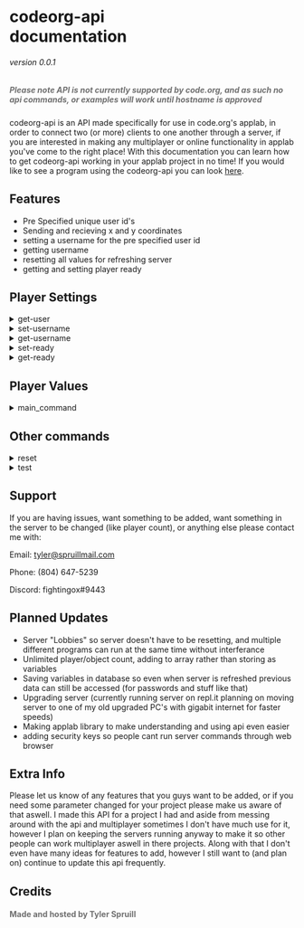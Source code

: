 codeorg-apiㅤㅤㅤㅤㅤㅤㅤㅤㅤㅤㅤㅤdocumentation
==============================================
###### version 0.0.1
<h5 style="color:#707070;">Please note API is not currently supported by code.org, and as such no api commands, or examples will work until hostname is approved</h5>

codeorg-api is an API made specifically for use in code.org's applab, in order to connect two (or more) clients to one another through a server, 
if you are interested in making any multiplayer or online functionality in applab you've come to the right place! With this documentation you can learn how to get codeorg-api working in your applab project in no time! If you would like to see a program using the codeorg-api you can look [here](https://studio.code.org/projects/applab/yBNFOu6mZku55fLM-Knyw7RjCfnahbN7UVAXi2vt398).

Features
--------

- Pre Specified unique user id's
- Sending and recieving x and y coordinates
- setting a username for the pre specified user id
- getting username
- resetting all values for refreshing server
- getting and setting player ready

Player Settings
---------------
<details><summary>get-user</summary>
  
  <h1>get-user</h1>
  
  <h3>takes 0 params, returns 1 JSON</h3>
  
The first thing you need to do is get your user_id, you can do this using get-user which will return either P1, P2, or higher depending on the server size, which
is pre-set in the server's code, in order to get the server-size changed temporarily for your project contact support. If there are no users available get-user
will then return FULL.

<br>
<br>
URL:
<br>
  <code style="bgcolor=#525252">https://codeorg-api.com/server/get-user</code>
<br>
<br>
Example:
<br>
<code>
  startWebRequest("https://codeorg-api.com/server/get-user", function(content) {
    user = content;
    console.log("completed " + content);
  });
  </code>
</details>

<details><summary>set-username</summary>
  
  <h1>set-username</h1>
  
  <h3>takes 2 params, returns 1 JSON</h3>
  
set-username is the command used to set the username of a specific user id. It uses the user given from get-user, and it also takes another input which is what
the username would be set to, in most cases it would just be whatever the user input in the username/displayname text input but of course usecase can vary
and some people may set-username in their code with no input from the user, depending on what they need. As long as there are no errors calling set-username
will output "set username"

<br>
<br>
URL:
<br>
  <code>https://codeorg-api.com/server/set-username{PLAYER}[USERNAME]</code>
<br>
in the url player would be the user assigned from get-user, for example P1. USERNAME would be the username that is being set, for example what a user would
input in the display-name box.
<br>
<br>
Example:
<br>
<code>
  startWebRequest("https://codeorg-api.com/server/set-username{"+user+"}["+getText("username_input")+"]", function(content) {
    console.log("completed " + content);
  });
  </code>
 <br>
in this example username_input would be the text input of wherever your client is setting their username.
</details>

<details><summary>get-username</summary>
  
  <h1>get-username</h1>
  
  <h3>takes 1 params, returns 1 JSON</h3>
  
get-username is the command used for getting the username of a user ID, currently the server is only set up for two players and when get-username is run
the user from get-user is given as input, and then get-username returns the opposite users username. For example if you were given P1 and you called get-username
you would get P2's username, and if you were given P2 and called get-username you would be given P1's username. If your program requires multiple users
then contact support and we may be able to temporarily change the server properties to fit your needs.

<br>
<br>
URL:
<br>
  <code>https://codeorg-api.com/server/set-username{"+user+"}"</code>
<br>
in the URL user would be the user assigned from get-user
<br>
<br>
Example:
<br>
<code>
  startWebRequest("https://codeorg-api.com/server/set-username{"+user+"}", function(content) {
    other_username = content
  });
 </code>
 <br>
in this example other_username is the variable that you set the output of set-username to that way you can do whatever you need with the other player's username
</details>

<details><summary>set-ready</summary>
  
<h1>set-ready</h1>
  
<h3>takes 1 params, returns 1 JSON</h3>
  
  
The command that sets the property ready to true for specified user id, it takes one input which is the user from get-user, if there are no errors when it is called
  it returns "set to ready"

<br>
<br>
URL:
<br>
  <code>https://codeorg-api.com/server/set-ready{"+user+"}"</code>
<br>
in the URL user would be the user assigned from get-user

<br>
<br>
Example:
<br>
<code>
  startWebRequest("https://codeorg-api.com/server/set-ready{"+user+"}", function(content) {
    console.log("completed " + content);
  });
</code>
</details>

<details><summary>get-ready</summary>
  
  <h1>get-ready</h1>
  
  <h3>takes 1 params, returns 1 JSON</h3>

  
get-ready is the command used to check if a certain user is ready, it takes one input which is the client user's input given from get-user, it then gets the opposit
users ready status and returns that, for example if you are given P1 it would get P2's ready status and return either True or False

<br>
<br>
URL:
<br>
  <code>https://codeorg-api.com/server/get-ready{"+user+"}"</code>
<br>
in the example user would be the user assigned from get-user
<br>
<br>
Example:
<br>
<code>
  startWebRequest("https://codeorg-api.com/server/get-ready{"+user+"}", function(content) {
    other_ready = content
    console.log("completed " + content);
  });
  </code>
<br>
in this example other_ready would be the variable defining if the opposite user is ready or not, then you can use it how you need
</details>

Player Values
-------------
<details><summary>main_command</summary>

  <h1>main_command</h1>
  
  <h3>takes 2 params, returns 1 JSON</h3>


Unlike all the other commands in player settings player values doesn't have a set command, if there is no matching command then the server automatically assumes
that you are trying to get/change player values, also unlike the other commands, in order to make server communication as fast as possible it is a get and post
command all in one. You have two inputs consisting of your user, and a list containing the players x and y coordinates, then the output is the opposite players
x and y, this makes it so rather than making a get and set request (like get-user and set-user or get-ready and set-ready) it can do it in one command, this
is especially important as this command will (most likely) be used to update x and y of the opposite player (depending on use case of course) so by combining
this into one command will decrease the time it takes to make one game loop, and in turn increase the frame rate.

<br>
<br>
URL:
<br>
  <code>https://codeorg-api.com/server/{"+user+"}(x,y)"</code>
<br>
in the example user would be the user assigned from get-user
<br>
<br>
Example:
<br>
<code>
  var player_pos;
  timedLoop(20, function(){
    if(user == "P1"){
      player_pos = "("+getXPosition("P1_img")+","+getYPosition("P1_img")+")";
    }
    else if(user == "P2"){
      player_pos = "("+getXPosition("P2_img")+","+getYPosition("P2_img")+")";
    }
    startWebRequest("https://codeorg-api.com/server/{"+user+"}["+player_pos, function(content) {
      if(user != "P1"){
        setProperty("P2_img","x",parseInt(content.substring("[",",")));
        setProperty("P2_img","y",parseInt(content.substring(",","]")));
      }
      else if(user == "P2"){
        setProperty("P1_img","x",parseInt(content.substring("[",",")));
        setProperty("P1_img","y",parseInt(content.substring(",","]")));
      }
    });
    
  });
</code>
<br>
in example this P1_img and P2_img are the elements representing each player, they don't have to be images, that's just what I decided to use.
</details>
 
Other commands
--------------
<details><summary>reset</summary>
  
  <h1>reset</h1>
  
  <h3>takes 0 params, returns 1 JSON</h3>
  
Command use to reset all data to defaults
<br>
<br>
URL:
<br>
  <code>https://codeorg-api.com/server/reset</code>

<br>
<br>
Example:
<br>
<code>
  startWebRequest("https://codeorg-api.com/server/reset", function(content) {
    console.log("completed " + content);
  });
</code>
</details>

<details><summary>test</summary>
  
  <h1>test</h1>
  
  <h3>takes 0 params, returns 1 JSON</h3>
  
  
Just a command to check that the server is running, and that getting data is working, and all that, returns "Hello world!" on run

<br>
<br>
URL:
<br>
  <code>https://codeorg-api.com/test</code>
<br>
<br>
Example:
<br>
<code>
  startWebRequest("https://codeorg-api.com/test", function(content) {
    console.log("completed " + content);
  });
  </code>
</details> 

Support
-------

If you are having issues, want something to be added, want something in the server to be changed (like player count), or anything else please contact me with:


Email: tyler@spruillmail.com


Phone: (804) 647-5239


Discord: fightingox#9443

Planned Updates
---------------
- Server "Lobbies" so server doesn't have to be resetting, and multiple different programs can run at the same time without interferance
- Unlimited player/object count, adding to array rather than storing as variables
- Saving variables in database so even when server is refreshed previous data can still be accessed (for passwords and stuff like that)
- Upgrading server (currently running server on repl.it planning on moving server to one of my old upgraded PC's with gigabit internet for faster speeds)
- Making applab library to make understanding and using api even easier
- adding security keys so people cant run server commands through web browser

Extra Info
----------

Please let us know of any features that you guys want to be added, or if you need some parameter changed for your project please make us aware of that aswell.
I made this API for a project I had and aside from messing around with the api and multiplayer sometimes I don't have much use for it, however I plan on
keeping the servers running anyway to make it so other people can work multiplayer aswell in there projects. Along with that I don't even have many ideas for
features to add, however I still want to (and plan on) continue to update this api frequently.

Credits
-------

<h4 style="color:#707070;">Made and hosted by Tyler Spruill</h4>
